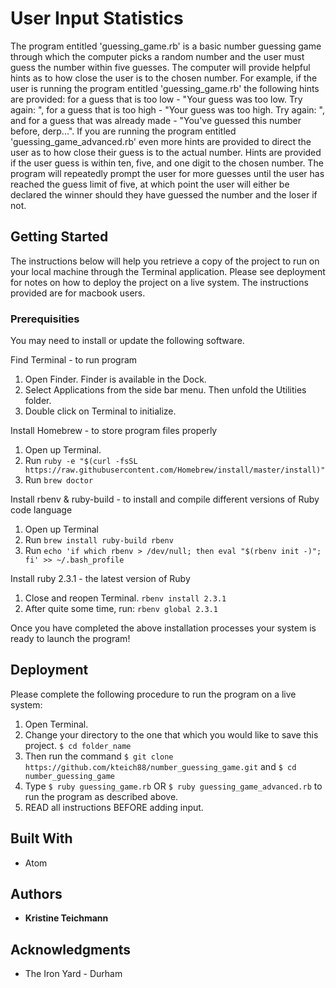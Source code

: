 # User Input Statistics

The program entitled 'guessing_game.rb' is a basic number guessing game through which the computer picks a random number and the user must guess the number within five guesses. The computer will provide helpful hints as to how close the user is to the chosen number.  For example, if the user is running the program entitled 'guessing_game.rb' the following hints are provided: for a guess that is too low - "Your guess was too low. Try again: ", for a guess that is too high - "Your guess was too high. Try again: ", and for a guess that was already made - "You've guessed this number before, derp...".  If you are running the program entitled 'guessing_game_advanced.rb' even more hints are provided to direct the user as to how close their guess is to the actual number.  Hints are provided if the user guess is within ten, five, and one digit to the chosen number.  The program will repeatedly prompt the user for more guesses until the user has reached the guess limit of five, at which point the user will either be declared the winner should they have guessed the number and the loser if not.

## Getting Started

The instructions below will help you retrieve a copy of the project to run on your local machine through the Terminal application. Please see deployment for notes on how to deploy the project on a live system.  The instructions provided are for macbook users.

### Prerequisities

You may need to install or update the following software.

Find Terminal - to run program
  1. Open Finder. Finder is available in the Dock.
  2. Select Applications from the side bar menu.  Then unfold the Utilities folder.
  3. Double click on Terminal to initialize.

Install Homebrew - to store program files properly
  1. Open up Terminal.
  2. Run `ruby -e "$(curl -fsSL https://raw.githubusercontent.com/Homebrew/install/master/install)"`
  3. Run `brew doctor`

Install rbenv & ruby-build - to install and compile different versions of Ruby code language
  1. Open up Terminal
  2. Run `brew install ruby-build rbenv`
  3. Run `echo 'if which rbenv > /dev/null; then eval "$(rbenv init -)"; fi' >> ~/.bash_profile`

Install ruby 2.3.1 - the latest version of Ruby
  1. Close and reopen Terminal. `rbenv install 2.3.1`
  2. After quite some time, run: `rbenv global 2.3.1`
  
Once you have completed the above installation processes your system is ready to launch the program!

## Deployment

Please complete the following procedure to run the program on a live system:
  1. Open Terminal.
  2. Change your directory to the one that which you would like to save this project. `$ cd folder_name`
  3. Then run the command `$ git clone https://github.com/kteich88/number_guessing_game.git` and `$ cd number_guessing_game`
  4. Type `$ ruby guessing_game.rb` OR  `$ ruby guessing_game_advanced.rb` to run the program as described above.
  5. READ all instructions BEFORE adding input.

## Built With

* Atom

## Authors

* **Kristine Teichmann**

## Acknowledgments

* The Iron Yard - Durham
